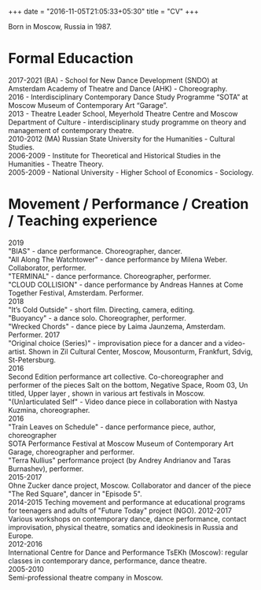 +++
date = "2016-11-05T21:05:33+05:30"
title = "CV"
+++

Born in Moscow, Russia in 1987.

# Formal Educaction

2017-2021 (BA)  - School for New Dance Development (SNDO) at Amsterdam Academy of Theatre and Dance (AHK) - Choreography.  
2016  - Interdisciplinary Contemporary Dance Study Programme “SOTA” at Moscow Museum of Contemporary Art “Garage”.  
2013  - Theatre Leader School, Meyerhold Theatre Centre and Moscow Department of Culture - interdisciplinary study programme on theory and management of contemporary theatre.  
2010-2012 (MA) Russian State University for the Humanities - Cultural Studies.  
2006-2009  - Institute for Theoretical and Historical Studies in the Humanities - Theatre Theory.  
2005-2009  - National University - Higher School of Economics - Sociology.

# Movement / Performance / Creation / Teaching experience

2019    
        "BIAS" - dance performance. Choreographer, dancer.  
        "All Along The Watchtower"  - dance performance by Milena Weber. Collaborator, performer.  
        "TERMINAL"  - dance performance. Choreographer, performer.   
        "CLOUD COLLISION" - dance performance by Andreas Hannes at Come Together Festival, Amsterdam. Performer.  
2018    
        "It’s Cold Outside"  - short film. Directing, camera, editing.   
        "Buoyancy"  - a dance solo. Choreographer, performer.  
        "Wrecked Chords"  - dance piece by Laima Jaunzema, Amsterdam. Performer.
2017          
        "Original choice (Series)"  - improvisation piece for a dancer and a video-artist. Shown in Zil Cultural Center, Moscow, Mousonturm, Frankfurt, Sdvig, St-Petersburg.   
2016        
        Second Edition performance art collective. Co-choreographer and performer of the pieces  Salt on the bottom, Negative Space, Room 03, Un titled, Upper layer , shown in various art festivals in Moscow.  
        "(Un)articulated Self"  - Video dance piece in collaboration with Nastya Kuzmina, choreographer.   
2016        
        "Train Leaves on Schedule" -  dance performance piece, author, choreographer  
        SOTA  Performance Festival at Moscow Museum of Contemporary Art Garage, choreographer and performer.   
        "Terra Nullius"  performance project (by Andrey Andrianov and Taras Burnashev), performer.  
2015-2017        
        Ohne Zucker dance project, Moscow. Collaborator and dancer of the piece "The Red Square", dancer in  "Episode 5".  
2014-2015
        Teching movement and performance at educational programs for teenagers and adults of "Future Today" project (NGO).
2012-2017
        Various workshops on contemporary dance, dance performance, contact improvisation, physical theatre, somatics and ideokinesis in Russia and Europe.  
2012-2016  
        International Centre for Dance and Performance TsEKh (Moscow): regular classes in contemporary dance, performance, dance theatre.  
2005-2010          
        Semi-professional theatre company in Moscow.